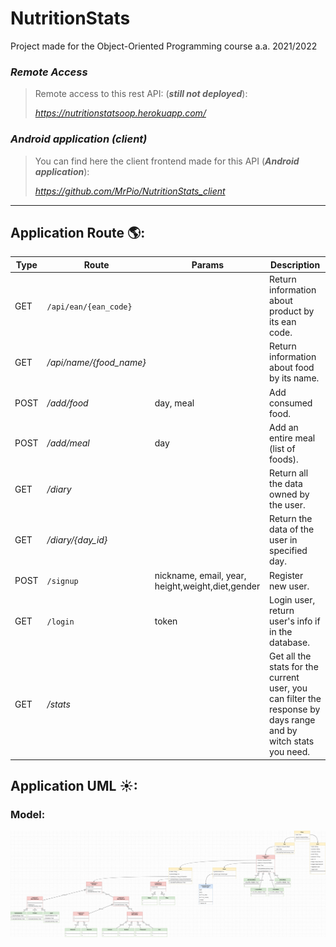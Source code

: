# NutritionStats
Project made for the Object-Oriented Programming course a.a. 2021/2022

### *Remote Access*

>Remote access to this rest API: (***still not deployed***):
>
> *https://nutritionstatsoop.herokuapp.com/*

### *Android application (client)*

>You can find here the client frontend made for this API (***Android application***):
>
> *https://github.com/MrPio/NutritionStats_client*
----------------------------------------------------------------------------------------------------------------------------------------

## Application Route 🌎:
Type | Route | Params | Description
---- | ---- | ---- | ----  
GET | `/api/ean/{ean_code}` | | Return information about product by its ean code.
GET | */api/name/{food_name}* | | Return information about food by its name.
POST | */add/food* | day, meal| Add consumed food.
POST | */add/meal* | day| Add an entire meal (list of foods).
GET | */diary* | | Return all the data owned by the user.
GET | */diary/{day_id}* | | Return the data of the user in specified day.
POST | `/signup` | nickname, email, year, height,weight,diet,gender | Register new user.
GET | `/login` | token | Login user, return user's info if in the database.
GET | */stats* | | Get all the stats for the current user, you can filter the response by days range and by witch stats you need.
                                                                                                                                                                                                                                                                                                                                                                                                                                                                                                                                                                                                                      
## Application UML ☀:
### Model:
![This is an image](graphics/NutritionStats-UML.jpg)
